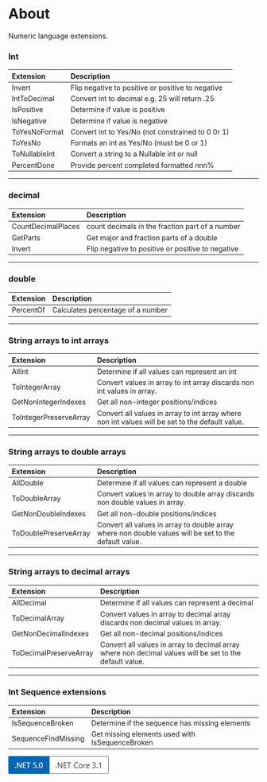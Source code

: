 ﻿# About

Numeric language extensions.

### Int

| Extension  | Description
| :--- | :--- |
| Invert | Flip negative to positive or positive to negative |
| IntToDecimal | Convert int to decimal e.g. 25 will return .25 |
| IsPositive | Determine if value is positive |
| IsNegative | Determine if value is negative |
| ToYesNoFormat | Convert int to Yes/No (not constrained to 0 0r 1) |
| ToYesNo | Formats an int as Yes/No (must be 0 or 1) |
| ToNullableInt | Convert a string to a Nullable int or null |
| PercentDone | Provide percent completed formatted nnn% |

---


### decimal

| Extension  | Description
| :--- | :--- |
| CountDecimalPlaces | count decimals in the fraction part of a number |
| GetParts | Get major and fraction parts of a double |
| Invert | Flip negative to positive or positive to negative |

---


### double

| Extension  | Description
| :--- | :--- |
| PercentOf | Calculates percentage of a number |

---


### String arrays to int arrays

| Extension  | Description
| :--- | :--- |
| AllInt | Determine if all values can represent an int |
| ToIntegerArray | Convert values in array to int array discards non int values in array. |
| GetNonIntegerIndexes | Get all non-integer positions/indices |
| ToIntegerPreserveArray | Convert all values in array to int array where non int values will be set to the default value. |


---


### String arrays to double arrays

| Extension  | Description
| :--- | :--- |
| AllDouble | Determine if all values can represent a double |
| ToDoubleArray | Convert values in array to double array discards non double values in array. |
| GetNonDoubleIndexes | Get all non-double positions/indices |
| ToDoublePreserveArray | Convert all values in array to double array where non double values will be set to the default value. |



---


### String arrays to decimal arrays

| Extension  | Description
| :--- | :--- |
| AllDecimal | Determine if all values can represent a decimal |
| ToDecimalArray | Convert values in array to decimal array discards non decimal values in array. |
| GetNonDecimalIndexes | Get all non-decimal positions/indices |
| ToDecimalPreserveArray | Convert all values in array to decimal array where non decimal values will be set to the default value. |


---


### Int Sequence extensions

| Extension  | Description
| :--- | :--- |
| IsSequenceBroken | Determine if the sequence has missing elements |
| SequenceFindMissing | Get missing elements used with IsSequenceBroken |




![image](assets/Versions.png)



